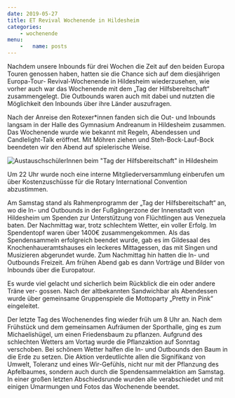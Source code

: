 ```yaml
---
date: 2019-05-27
title: ET Revival Wochenende in Hildesheim
categories:
    - wochenende
menu:
    -   name: posts
---
```

Nachdem unsere Inbounds für drei Wochen die Zeit auf den beiden Europa Touren
genossen haben, hatten sie die Chance sich auf dem diesjährigen Europa-Tour-
Revival-Wochenende in Hildesheim wiederzusehen, wie vorher auch war das
Wochenende mit dem „Tag der Hilfsbereitschaft“ zusammengelegt. Die Outbounds
waren auch mit dabei und nutzten die Möglichkeit den Inbounds über ihre
Länder auszufragen.

Nach der Anreise den Rotexer*innen fanden sich die Out- und Inbounds langsam in
der Halle des Gymnasium Andreanum in Hildesheim zusammen. Das Wochenende wurde
wie bekannt mit Regeln, Abendessen und Candlelight-Talk eröffnet. Mit Möhren
ziehen und Steh-Bock-Lauf-Bock beendeten wir den Abend auf spielerische Weise.

![AustauschschülerInnen beim "Tag der Hilfsbereitschaft" in
Hildesheim](/images/2019-hildesheim.jpg)

Um 22 Uhr wurde noch eine interne Mitgliederversammlung einberufen um über
Kostenzuschüsse für die Rotary International Convention abzustimmen.

Am Samstag stand als Rahmenprogramm der „Tag der Hilfsbereitschaft“ an, wo die
In- und Outbounds in der Fußgängerzone der Innenstadt von Hildesheim um Spenden
zur Unterstützung von Flüchtlingen aus Venezuela baten. Der Nachmittag war,
trotz schlechtem Wetter, ein voller Erfolg. Im Spendentopf waren über 1400€
zusammengekommen. Als das Spendensammeln erfolgreich beendet wurde, gab es im
Gildesaal des Knochenhaueramtshauses ein leckeres Mittagessen, das mit Singen
und Musizieren abgerundet wurde. Zum Nachmittag hin hatten die In- und Outbounds
Freizeit. Am frühen Abend gab es dann Vorträge und Bilder von Inbounds über
die Europatour.

Es wurde viel gelacht und sicherlich beim Rückblick die ein oder andere Träne
ver- gossen. Nach der altbekannten Sandwichbar als Abendessen wurde über
gemeinsame Gruppenspiele die Mottoparty „Pretty in Pink“ eingeleitet.

Der letzte Tag des Wochenendes fing wieder früh um 8 Uhr an. Nach dem
Frühstück und dem gemeinsamen Aufräumen der Sporthalle, ging es zum
Michaelishügel, um einen Friedensbaum zu pflanzen. Aufgrund des schlechten
Wetters am Vortag wurde die Pflanzaktion auf Sonntag verschoben. Bei schönem
Wetter halfen die In- und Outbounds den Baum in die Erde zu setzen. Die Aktion
verdeutlichte allen die Signifikanz von Umwelt, Toleranz und eines Wir-Gefühls,
nicht nur mit der Pflanzung des Apfelbaumes, sondern auch durch die
Spendensammelaktion am Samstag. In einer großen letzten Abschiedsrunde wurden
alle verabschiedet und mit einigen Umarmungen und Fotos das Wochenende beendet.
